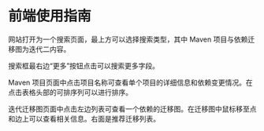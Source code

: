 # 前端使用指南

网站打开为一个搜索页面，最上方可以选择搜索类型，其中 Maven 项目与依赖迁移图为迭代二内容。

搜索框最右边“更多”按钮点击可以搜索更多字段。

Maven 项目页面中点击项目名称可查看单个项目的详细信息和依赖变更情况。在点击表格头部的可排序列可以进行排序。

迭代迁移图页面中点击左边列表可查看一个依赖的迁移图。在迁移图中鼠标移至点和边上可以查看相关信息。右面是推荐迁移列表。

